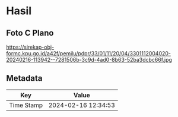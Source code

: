 # Hasil

## Foto C Plano

https://sirekap-obj-formc.kpu.go.id/a42f/pemilu/pdpr/33/01/11/20/04/3301112004020-20240216-113942--7281506b-3c9d-4ad0-8b63-52ba3dcbc66f.jpg


## Metadata

| Key        | Value               |
| ---------- | ------------------- |
| Time Stamp | 2024-02-16 12:34:53 |



